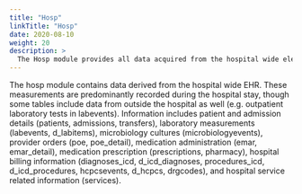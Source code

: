 ```yaml
---
title: "Hosp"
linkTitle: "Hosp"
date: 2020-08-10
weight: 20
description: >
  The Hosp module provides all data acquired from the hospital wide electronic health record. Information covered includes patient and admission information, laboratory measurements, microbiology, medication administration, and billed diagnoses.
---
```


The hosp module contains data derived from the hospital wide EHR. These measurements are predominantly recorded during the hospital stay, though some tables include data from outside the hospital as well (e.g. outpatient laboratory tests in labevents).
Information includes patient and admission details (patients, admissions, transfers), laboratory measurements (labevents, d_labitems), microbiology cultures (microbiologyevents), provider orders (poe, poe_detail), medication administration (emar, emar_detail), medication prescription (prescriptions, pharmacy), hospital billing information (diagnoses_icd, d_icd_diagnoses, procedures_icd, d_icd_procedures, hcpcsevents, d_hcpcs, drgcodes), and hospital service related information (services).
